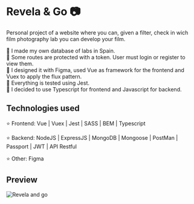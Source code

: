 # Revela & Go 📷

Personal project of a website where you can, given a filter, check in wich film photography lab you can develop your film. </br>

🔹 I made my own database of labs in Spain. </br>
🔹 Some routes are protected with a token. User must login or register to view them. </br>
🔹 I designed it with Figma, used Vue as framework for the frontend and Vuex to apply the flux pattern. </br>
🔹 Everything is tested using Jest.</br>
🔹 I decided to use Typescript for frontend and Javascript for backend.</br>

## Technologies used

⭐ Frontend: Vue | Vuex | Jest | SASS | BEM | Typescript

⭐ Backend: NodeJS | ExpressJS | MongoDB | Mongoose | PostMan | Passport | JWT | API Restful

⭐ Other: Figma

## Preview

<img src="https://i.ibb.co/LPnL9Pn/revelaandgogifcompressed.gif" alt="Revela and go" />
